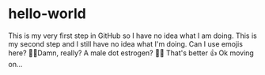 # hello-world
This is my very first step in GitHub so I have no idea what I am doing.
This is my second step and I still have no idea what I'm doing. Can I use emojis here? 🤷‍♀️Damn, really? A male dot estrogen?
💃🏼 That's better 👍
Ok moving on...
